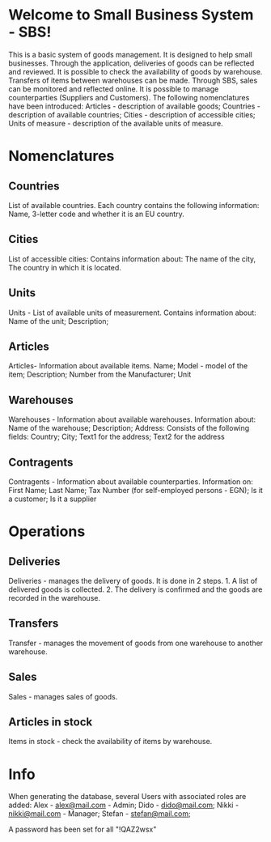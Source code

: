 # Welcome to Small Business System - SBS!

This is a basic system of goods management. It is designed to help small businesses. Through the application, deliveries of goods can be reflected and reviewed. It is possible to check the availability of goods by warehouse. Transfers of items between warehouses can be made. Through SBS, sales can be monitored and reflected online. It is possible to manage counterparties (Suppliers and Customers). The following nomenclatures have been introduced: Articles - description of available goods; Countries - description of available countries; Cities - description of accessible cities; Units of measure - description of the available units of measure.

# Nomenclatures

## Countries

List of available countries. Each country contains the following information: Name, 3-letter code and whether it is an EU country.

## Cities

List of accessible cities: Contains information about: The name of the city, The country in which it is located.

## Units 

Units - List of available units of measurement. Contains information about: Name of the unit; Description;

## Articles

Articles- Information about available items. Name; Model - model of the item; Description; Number from the Manufacturer; Unit

## Warehouses 

Warehouses - Information about available warehouses. Information about: Name of the warehouse; Description; Address: Consists of the following fields: Country; City; Text1 for the address; Text2 for the address

## Contragents 

Contragents - Information about available counterparties. Information on: First Name; Last Name; Tax Number (for self-employed persons - EGN); Is it a customer; Is it a supplier


# Operations



## Deliveries 

Deliveries - manages the delivery of goods. It is done in 2 steps. 1. A list of delivered goods is collected. 2. The delivery is confirmed and the goods are recorded in the warehouse.

## Transfers 

Transfer - manages the movement of goods from one warehouse to another warehouse.

## Sales 

Sales - manages sales of goods.

## Articles in stock

Items in stock - check the availability of items by warehouse.


# Info


When generating the database, several Users with associated roles are added:
Alex - alex@mail.com - Admin;
Dido - dido@mail.com;
Nikki - nikki@mail.com - Manager;
Stefan - stefan@mail.com;

A password has been set for all "!QAZ2wsx"
